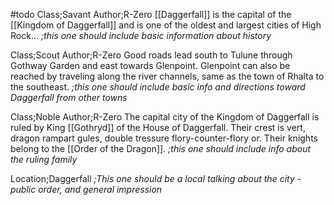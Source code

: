#todo
Class;Savant Author;R-Zero
[[Daggerfall]] is the capital of the [[Kingdom of Daggerfall]] and is one of the oldest and largest cities of High Rock...
*;this one should include basic information about history*

Class;Scout Author;R-Zero
Good roads lead south to Tulune through Gothway Garden and east towards Glenpoint. Glenpoint can also be reached by traveling along the river channels, same as the town of Rhalta to the southeast.
*;this one should include basic info and directions toward Daggerfall from other towns*

Class;Noble Author;R-Zero
The capital city of the Kingdom of Daggerfall is ruled by King [[Gothryd]] of the House of Daggerfall. Their crest is vert, dragon rampart gules, double tressure flory-counter-flory or. Their knights belong to the [[Order of the Dragon]].
*;this one should include info about the ruling family*

Location;Daggerfall
*;This one should be a local talking about the city - public order, and general impression*
